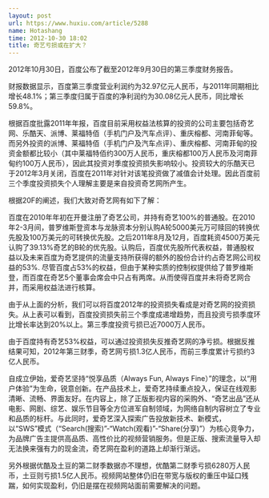 ```yaml
---
layout: post
url: https://www.huxiu.com/article/5288
name: Hotashang
time: 2012-10-30 18:02
title: 奇艺亏损或在扩大？
---
```

2012年10月30日，百度公布了截至2012年9月30日的第三季度财务报告。

财报数据显示，百度第三季度营业利润约为32.97亿元人民币，与2011年同期相比增长48.1%；第三季度归属于百度的净利润约为30.08亿元人民币，同比增长59.8%。

根据百度批露2011年年报，百度目前采用权益法核算的投资的公司主要包括奇艺网、乐酷天、派博、莱福特佰（手机门户及汽车点评）、重庆榕都、河南菲甸等。而另外投资的派博、莱福特佰（手机门户及汽车点评）、重庆榕都、河南菲甸的投资金额都比较小（其中莱福特佰约300万人民币，重庆榕都100万人民币及河南菲甸约100万人民币），因此其投资对季度投资损失影响较小。投资较大的乐酷天已于2012年3月关闭，百度在2011年对针对该笔投资做了减值会计处理。因此百度前三个季度投资损失个人理解主要是来自投资奇艺网所产生。

根据20F的阐述，我们大致对奇艺网有如下了解：

百度在2010年年初在开曼注册了奇艺公司，并持有奇艺100%的普通股。在2010年2-3月间，普罗维斯登资本与龙脉资本分别认购A轮5000美元万可赎回的转换优先股及100万美元的可转换优先股。之后2011年8月及12月，百度耗资4500万美元认购了39.13%奇艺的B轮的优先股。认购后，百度优先股所代表权益，普通股权益以及未来百度为奇艺提供的流量支持所获得的额外的股份合计约占奇艺网公司权益的53%. 尽管百度占53%的权益，但由于某种实质的控制权提供给了普罗维斯登，而百度在奇艺5个董事会席会中只占有两席。从而使得百度并未将奇艺网合并，而采用权益法进行核算。

由于从上面的分析，我们可以将百度2012年的投资损失看成是对奇艺网的投资损失。从上表可以看到，百度投资损失前三个季度成递增趋势，而且投资亏损季度环比增长率达到20%以上。第三季度投资亏损已近7000万人民币。

由于百度持有奇艺53%权益，可以通过投资损失反推奇艺网的净亏损。根据反推结果可知，2012年第三财季，奇艺网亏损1.3亿人民币，而前三季度累计亏损约3亿人民币。

自成立伊始，爱奇艺坚持“悦享品质（Always Fun, Always Fine）”的理念，以“用户体验”为生命，锐意创新。在产品技术上，爱奇艺持续重点投入，保证在线观影清晰、流畅、界面友好。在内容上，除了正版影视内容的采购外、“奇艺出品”还从电影、网剧、综艺、娱乐节目等全方位进军自制领域，为网络自制内容树立了专业和品质的标杆。与此同时，爱奇艺深入探索广告投放新技术、新模式，以“SWS”模式（“Search(搜索)”-“Watch(观看)”-“Share(分享)”）为核心竞争力，为品牌广告主提供高品质、高性价比的视频营销服务。但是正版、搜索流量导入却无法换来强有力的现金流，奇艺网在盈利的道路上却渐行渐远。

另外根据优酷及土豆的第二财季数据亦不理想，优酷第二财季亏损6280万人民币，土豆则亏损1.5亿人民币。视频网站整体仍旧在带宽与版权的重压中延口残踹，如何实现盈利，仍旧是摆在视频网站面前需要解决的问题。

